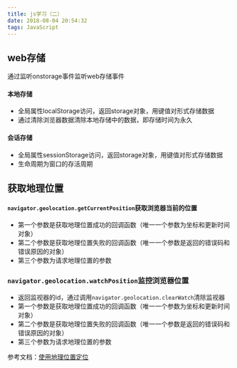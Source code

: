 ```yaml
---
title: js学习（二）
date: 2018-08-04 20:54:32
tags: JavaScript
---
```


## web存储

通过监听onstorage事件监听web存储事件

#### 本地存储

+ 全局属性localStorage访问，返回storage对象，用键值对形式存储数据
+ 通过清除浏览器数据清除本地存储中的数据，即存储时间为永久

#### 会话存储

+ 全局属性sessionStorage访问，返回storage对象，用键值对形式存储数据
+ 生命周期为窗口的存活周期

## 获取地理位置

#### `navigator.geolocation.getCurrentPosition`获取浏览器当前的位置
+ 第一个参数是获取地理位置成功的回调函数（唯一一个参数为坐标和更新时间对象）
+ 第二个参数是获取地理位置失败的回调函数（唯一一个参数是返回的错误码和错误原因的对象）
+ 第三个参数为请求地理位置的参数

### `navigator.geolocation.watchPosition`监控浏览器位置

+ 返回监视器的id，通过调用`navigator.geolocation.clearWatch`清除监视器
+ 第一个参数是获取地理位置成功的回调函数（唯一一个参数为坐标和更新时间对象）
+ 第二个参数是获取地理位置失败的回调函数（唯一一个参数是返回的错误码和错误原因的对象）
+ 第三个参数为请求地理位置的参数

参考文档：[使用地理位置定位](https://developer.mozilla.org/zh-CN/docs/Web/API/Geolocation/Using_geolocation)
